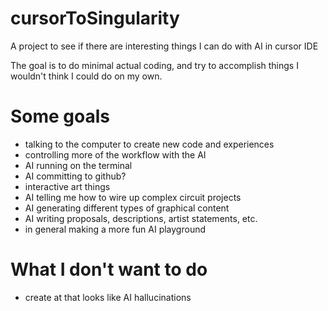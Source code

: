 # cursorToSingularity
A project to see if there are interesting things I can do with AI in cursor IDE


The goal is to do minimal actual coding, and try to accomplish things I wouldn't think I could do on my own.

# Some goals

- talking to the computer to create new code and experiences
- controlling more of the workflow with the AI
- AI running on the terminal
- AI committing to github?
- interactive art things
- AI telling me how to wire up complex circuit projects
- AI generating different types of graphical content
- AI writing proposals, descriptions, artist statements, etc.
- in general making a more fun AI playground

# What I don't want to do
- create at that looks like AI hallucinations



